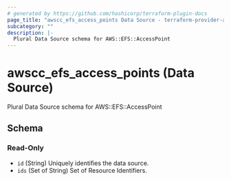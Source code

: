 ```yaml
---
# generated by https://github.com/hashicorp/terraform-plugin-docs
page_title: "awscc_efs_access_points Data Source - terraform-provider-awscc"
subcategory: ""
description: |-
  Plural Data Source schema for AWS::EFS::AccessPoint
---
```


# awscc_efs_access_points (Data Source)

Plural Data Source schema for AWS::EFS::AccessPoint



<!-- schema generated by tfplugindocs -->
## Schema

### Read-Only

- `id` (String) Uniquely identifies the data source.
- `ids` (Set of String) Set of Resource Identifiers.
